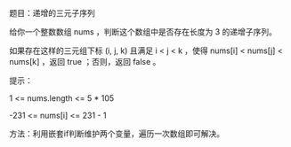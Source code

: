 题目：递增的三元子序列

给你一个整数数组 nums ，判断这个数组中是否存在长度为 3 的递增子序列。

如果存在这样的三元组下标 (i, j, k) 且满足 i < j < k ，使得 nums[i] < nums[j] < nums[k] ，返回 true ；否则，返回 false 。

提示：

1 <= nums.length <= 5 * 105

-231 <= nums[i] <= 231 - 1

方法：利用嵌套if判断维护两个变量，遍历一次数组即可解决。
